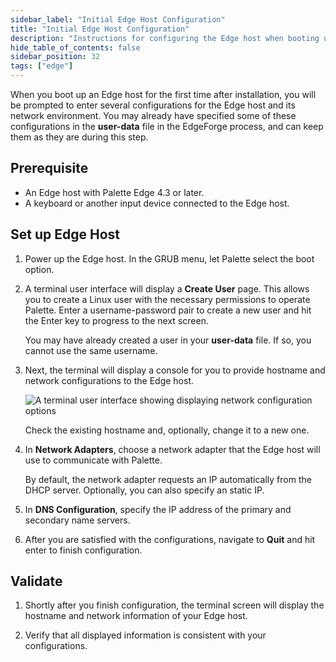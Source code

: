 ```yaml
---
sidebar_label: "Initial Edge Host Configuration"
title: "Initial Edge Host Configuration"
description: "Instructions for configuring the Edge host when booting up the Edge host for the first time."
hide_table_of_contents: false
sidebar_position: 32
tags: ["edge"]
---
```


When you boot up an Edge host for the first time after installation, you will be prompted to enter several
configurations for the Edge host and its network environment. You may already have specified some of these
configurations in the **user-data** file in the EdgeForge process, and can keep them as they are during this step.

## Prerequisite

- An Edge host with Palette Edge 4.3 or later.
- A keyboard or another input device connected to the Edge host.

## Set up Edge Host

1. Power up the Edge host. In the GRUB menu, let Palette select the boot option.

2. A terminal user interface will display a **Create User** page. This allows you to create a Linux user with the
   necessary permissions to operate Palette. Enter a username-password pair to create a new user and hit the Enter key
   to progress to the next screen.

   You may have already created a user in your **user-data** file. If so, you cannot use the same username.

3. Next, the terminal will display a console for you to provide hostname and network configurations to the Edge host.

   ![A terminal user interface showing displaying network configuration options](/cluster_edge_site-deployment_installation_initial-setup_tui.png)

   Check the existing hostname and, optionally, change it to a new one.

4. In **Network Adapters**, choose a network adapter that the Edge host will use to communicate with Palette.

   By default, the network adapter requests an IP automatically from the DHCP server. Optionally, you can also specify
   an static IP.

5. In **DNS Configuration**, specify the IP address of the primary and secondary name servers.

6. After you are satisfied with the configurations, navigate to **Quit** and hit enter to finish configuration.

## Validate

1. Shortly after you finish configuration, the terminal screen will display the hostname and network information of your
   Edge host.

2. Verify that all displayed information is consistent with your configurations.
